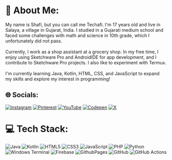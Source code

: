 # 💫 About Me:
My name is Shafi, but you can call me Techafi. I'm 17 years old and live in Salaya, a village in Gujarat, India. I studied in a Gujarati medium school and faced some challenges with math and science in 10th grade, which I unfortunately did not pass.<br><br>Currently, I work as a shop assistant at a grocery shop. In my free time, I enjoy using Sketchware Pro and AndroidIDE for app development, and I contribute to Sketchware Pro projects. I also like to experiment with Termux.<br><br>I'm currently learning Java, Kotlin, HTML, CSS, and JavaScript to expand my skills and explore my interest in programming!


## 🌐 Socials:
[![Instagram](https://img.shields.io/badge/Instagram-%23E4405F.svg?logo=Instagram&logoColor=white)](https://instagram.com/Techafi_) [![Pinterest](https://img.shields.io/badge/Pinterest-%23E60023.svg?logo=Pinterest&logoColor=white)](https://pinterest.com/Techafi) [![YouTube](https://img.shields.io/badge/YouTube-%23FF0000.svg?logo=YouTube&logoColor=white)](https://youtube.com/@Techafi) [![Codepen](https://img.shields.io/badge/Codepen-000000?style=for-the-badge&logo=codepen&logoColor=white)](https://codepen.io/Techafi) [![X](https://img.shields.io/badge/X-black.svg?logo=X&logoColor=white)](https://x.com/Techafi) 

# 💻 Tech Stack:
![Java](https://img.shields.io/badge/java-%23ED8B00.svg?style=plastic&logo=openjdk&logoColor=white) ![Kotlin](https://img.shields.io/badge/kotlin-%237F52FF.svg?style=plastic&logo=kotlin&logoColor=white) ![HTML5](https://img.shields.io/badge/html5-%23E34F26.svg?style=plastic&logo=html5&logoColor=white) ![CSS3](https://img.shields.io/badge/css3-%231572B6.svg?style=plastic&logo=css3&logoColor=white) ![JavaScript](https://img.shields.io/badge/javascript-%23323330.svg?style=plastic&logo=javascript&logoColor=%23F7DF1E) ![PHP](https://img.shields.io/badge/php-%23777BB4.svg?style=plastic&logo=php&logoColor=white) ![Python](https://img.shields.io/badge/python-3670A0?style=plastic&logo=python&logoColor=ffdd54) ![Windows Terminal](https://img.shields.io/badge/Windows%20Terminal-%234D4D4D.svg?style=plastic&logo=windows-terminal&logoColor=white) ![Firebase](https://img.shields.io/badge/firebase-%23039BE5.svg?style=plastic&logo=firebase) ![GithubPages](https://img.shields.io/badge/github%20pages-121013?style=plastic&logo=github&logoColor=white) ![GitHub](https://img.shields.io/badge/github-%23121011.svg?style=plastic&logo=github&logoColor=white) ![GitHub Actions](https://img.shields.io/badge/github%20actions-%232671E5.svg?style=plastic&logo=githubactions&logoColor=white)
